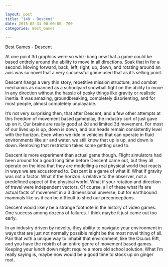 ```yaml
---

layout: post  
title: "148 - Descent"  
date: 2015-08-31 00:00:00 -700  
categories: Best_Games

---
```


Best Games - Descent  
  
At one point 3d graphics were so whiz-bang new that a game could be based entirely around the ability to move in all directions. Soak that in for a second. Moving forward, back, left, right, up, down, and rotating around an axis was so novel that a very successful game used that as it’s selling point.  
  
Descent hangs a very thin story, repetitive mission structure, and combat mechanics as nuanced as a schoolyard snowball fight on the ability to move in any direction without the hassle of pesky things like gravity or realistic inertia. It was amazing, groundbreaking, completely disorienting, and for most people, almost completely unplayable.  
  
It’s not very surprising then, that after Descent, and a few other attempts at this freedom of movement based gameplay, the industry sort of just gave up on it. Our brains are really good at 2d and limited 3d movement. For most of our lives up is up, down is down, and our heads remain consistently level with the horizon. Even when we ride in vehicles that can operate in fluid environments like air and water, we still know that up is up, and down is down. Removing that restriction takes some getting used to.  
  
Descent is more experiment than actual game though. Flight simulators had been around for a good long time before Descent came out, but they all operate on the idea that they are modelling a real physical world that reacts in ways we are accustomed to. Descent is a game of what if. What if gravity was not a factor. What if the horizon is relative to the observer, not a predefined aspect of the physical world. What if your rotation and direction of travel were independent vectors. Of course, all of these what ifs are actual facts of movement in a 3 dimensional universe, but for earthbound mammals like us it can be difficult to shed our preconceptions.  
  
Descent would likely be a strange footnote in the history of video games. One success among dozens of failures. I think maybe it just came out too early.  
  
In an industry driven by novelty, they ability to navigate your environment in ways that are just not normally possible might be the most novel thing of all. Pair that with a unique way to inhabit that environment, like the Oculus Rift, and you have the rebirth of an entire genre of movement based games. Keeping your lunch down might require a more old school solution. What I’m really saying is, maybe now would be a good time to stock up on ginger root.  
  
 